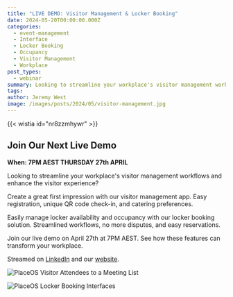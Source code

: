 ```yaml
---
title: "LIVE DEMO: Visitor Management & Locker Booking"
date: 2024-05-20T00:00:00.000Z
categories:
  - event-management
  - Interface
  - Locker Booking
  - Occupancy
  - Visitor Management
  - Workplace
post_types:
  - webinar
summary: Looking to streamline your workplace's visitor management workflows and enhance the visitor experience?
tags:
author: Jeremy West
image: /images/posts/2024/05/visitor-management.jpg
---
```

‍{{< wistia id="nr8zzmhywr" >}}

Join Our Next Live Demo
-----------------------

**When: 7PM AEST THURSDAY 27th APRIL**

Looking to streamline your workplace's visitor management workflows and enhance the visitor experience?

Create a great first impression with our visitor management app. Easy registration, unique QR code check-in, and catering preferences.

Easily manage locker availability and occupancy with our locker booking solution. Streamlined workflows, no more disputes, and easy reservations.

Join our live demo on April 27th at 7PM AEST. See how these features can transform your workplace.

Streamed on [LinkedIn](https://www.linkedin.com/events/7053947044096282625/comments/) and our [website](https://placeos.wistia.com/live/events/5q9e1xsa66).

![PlaceOS Visitor Attendees to a Meeting List](/images/posts/2024/05/visitor-management.png)

![PlaceOS Locker Booking Interfaces](/images/posts/2024/05/locker-management.png)
